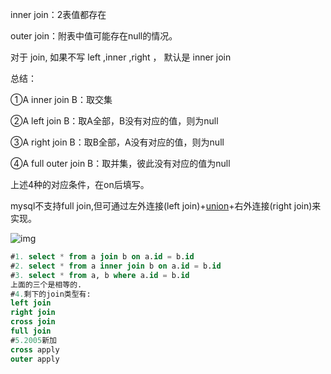 inner join：2表值都存在

outer join：附表中值可能存在null的情况。

对于 join, 如果不写 left ,inner ,right ， 默认是 inner join

总结：

①A inner join B：取交集

②A left join B：取A全部，B没有对应的值，则为null

③A right join B：取B全部，A没有对应的值，则为null

④A full outer join B：取并集，彼此没有对应的值为null

上述4种的对应条件，在on后填写。

mysql不支持full join,但可通过左外连接(left join)+[union](https://so.csdn.net/so/search?q=union&spm=1001.2101.3001.7020)+右外连接(right join)来实现。

![img](https://img-blog.csdnimg.cn/img_convert/925dcd09e278edefb463cee3fe19905e.png)

```sql
#1. select * from a join b on a.id = b.id
#2. select * from a inner join b on a.id = b.id
#3. select * from a, b where a.id = b.id
上面的三个是相等的.
#4.剩下的join类型有:
left join
right join
cross join
full join
#5.2005新加
cross apply
outer apply

```

